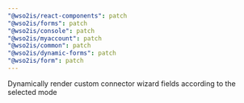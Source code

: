 ```yaml
---
"@wso2is/react-components": patch
"@wso2is/forms": patch
"@wso2is/console": patch
"@wso2is/myaccount": patch
"@wso2is/common": patch
"@wso2is/dynamic-forms": patch
"@wso2is/form": patch
---
```


Dynamically render custom connector wizard fields according to the selected mode

